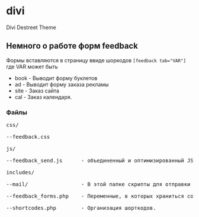 divi
====

Divi Destreet Theme

## Немного о работе форм feedback

Формы вставляются в страницу ввиде шоркодов
```[feedback tab="VAR"]```
где VAR может быть
* book - Выводит форму буклетов
* ad - Выводит форму заказа рекламы
* site - Заказ сайта
* cal - Заказ календаря.

### Файлы
<pre>
css/<br />
--feedback.css<br />
js/<br />
--feedback_send.js      - объединенный и оптимизированный JS<br />
includes/<br />
--mail/                 - В этой папке скрипты для отправки почту (пока ни как не обрабатывал). Здесь правим содержимое писем, адреса и т.п.<br />
--feedback_forms.php    - Переменные, в которых храниться содержимое блоков с формами, они выводятся в шорткодах.<br />
--shortcodes.php        - Организация шорткодов.<br />
</pre>